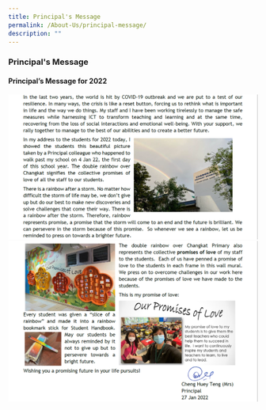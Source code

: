 ```yaml
---
title: Principal's Message
permalink: /About-Us/principal-message/
description: ""
---
```

### Principal's Message

#### Principal’s Message for 2022

![](/images/principal%20message%201.png)
![](/images/principal%20message%202.png)
